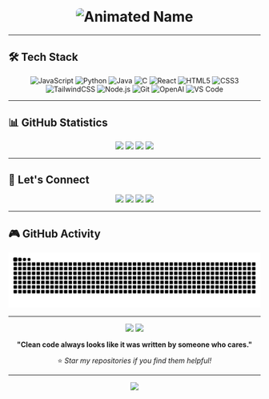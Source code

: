 <h1 align="center" style="margin-top: 0;">
    <img src="https://readme-typing-svg.herokuapp.com?font=Orbitron&weight=900&size=25&duration=3000&pause=1000&color=00D8FF&background=00000000&center=true&vCenter=true&multiline=true&repeat=false&random=false&width=600&height=80&lines=ABHINAV+TIWARY;MERN-STACK+DEVELOPER" alt="Animated Name" style="border-radius:8px;" />
</h1>

---

## 🛠️ Tech Stack

<div align="center">
<p>
<img src="https://cdn.jsdelivr.net/gh/devicons/devicon/icons/javascript/javascript-original.svg" width="45" height="45" alt="JavaScript"/>
<img src="https://cdn.jsdelivr.net/gh/devicons/devicon/icons/python/python-original.svg" width="45" height="45" alt="Python"/>
<img src="https://cdn.jsdelivr.net/gh/devicons/devicon/icons/java/java-original.svg" width="45" height="45" alt="Java"/>
<img src="https://cdn.jsdelivr.net/gh/devicons/devicon/icons/c/c-original.svg" width="45" height="45" alt="C"/>
<img src="https://cdn.jsdelivr.net/gh/devicons/devicon/icons/react/react-original.svg" width="45" height="45" alt="React"/>
<img src="https://cdn.jsdelivr.net/gh/devicons/devicon/icons/html5/html5-original.svg" width="45" height="45" alt="HTML5"/>
<img src="https://cdn.jsdelivr.net/gh/devicons/devicon/icons/css3/css3-original.svg" width="45" height="45" alt="CSS3"/>
<img src="https://cdn.jsdelivr.net/gh/devicons/devicon/icons/tailwindcss/tailwindcss-original.svg" width="45" height="45" alt="TailwindCSS"/>
<img src="https://cdn.jsdelivr.net/gh/devicons/devicon/icons/nodejs/nodejs-original.svg" width="45" height="45" alt="Node.js"/>
<img src="https://cdn.jsdelivr.net/gh/devicons/devicon/icons/git/git-original.svg" width="45" height="45" alt="Git"/>
<img src="https://upload.wikimedia.org/wikipedia/commons/0/04/ChatGPT_logo.svg" width="45" height="45" alt="OpenAI"/>
<img src="https://cdn.jsdelivr.net/gh/devicons/devicon/icons/vscode/vscode-original.svg" width="45" height="45" alt="VS Code"/>
</p>
</div>


---

## 📊 GitHub Statistics

<div align="center">

<img src="https://github-readme-stats-eight-theta.vercel.app/api?username=abhiii9vvv&show_icons=true&theme=algolia&include_all_commits=true&count_private=true&hide_border=true" />

<img src="https://streak-stats.demolab.com?user=abhiii9vvv&theme=algolia&hide_border=true" />

<img src="https://github-readme-stats.vercel.app/api/top-langs/?username=abhiii9vvv&layout=compact&langs_count=8&theme=algolia&hide_border=true" />

<img src="https://github-readme-activity-graph.vercel.app/graph?username=abhiii9vvv&bg_color=0D1117&color=5BCDEC&line=5BCDEC&point=FFFFFF&hide_border=true" />

</div>

---

## 🤝 Let's Connect

<div align="center">
<a href="https://av9.vercel.app/"><img src="https://img.shields.io/badge/Portfolio-000000?style=for-the-badge&logo=vercel&logoColor=white" /></a>
<a href="https://www.linkedin.com/in/abhinav-tiwary-791a63302/"><img src="https://img.shields.io/badge/LinkedIn-0077B5?style=for-the-badge&logo=linkedin&logoColor=white" /></a>
<a href="https://leetcode.com/u/Abhiii9vv_/"><img src="https://img.shields.io/badge/-LeetCode-FFA116?style=for-the-badge&logo=LeetCode&logoColor=black" /></a>
<a href="mailto:gyanutiwari758@gmail.com"><img src="https://img.shields.io/badge/Email-D14836?style=for-the-badge&logo=gmail&logoColor=white" /></a>
</div>

---

## 🎮 GitHub Activity

<div align="center">
  <picture>
    <source media="(prefers-color-scheme: dark)" srcset="https://raw.githubusercontent.com/abhiii9vvv/abhiii9vvv/output/github-snake-dark.svg" />
    <source media="(prefers-color-scheme: light)" srcset="https://raw.githubusercontent.com/abhiii9vvv/abhiii9vvv/output/github-snake.svg" />
    <img alt="github-snake" src="https://raw.githubusercontent.com/abhiii9vvv/abhiii9vvv/output/github-snake.svg" />
  </picture>
</div>

---

<div align="center">
<img src="https://komarev.com/ghpvc/?username=abhiii9vvv&label=Profile%20Views&color=0891b2&style=flat-square" />
<img src="https://img.shields.io/github/followers/abhiii9vvv?label=Followers&style=social" />

**"Clean code always looks like it was written by someone who cares."**

⭐️ *Star my repositories if you find them helpful!*
</div>

---

<div align="center">
  <img src="https://capsule-render.vercel.app/api?type=waving&color=gradient&height=100&section=footer&animation=twinkling"/>
</div>
